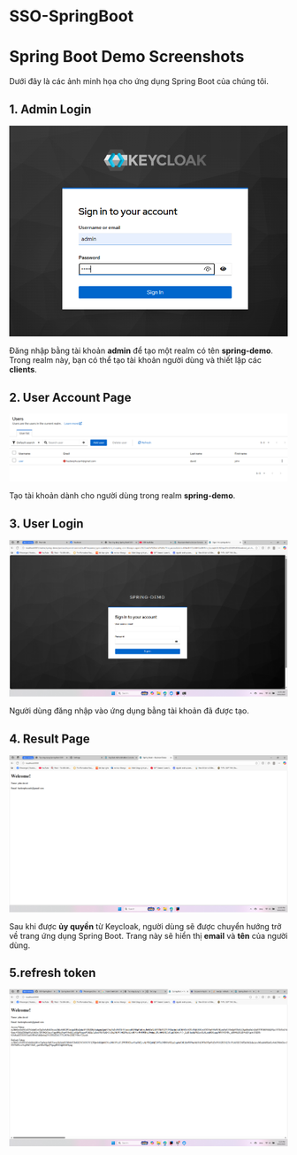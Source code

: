 # SSO-SpringBoot

# Spring Boot Demo Screenshots

Dưới đây là các ảnh minh họa cho ứng dụng Spring Boot của chúng tôi.

## 1. Admin Login

![Admin Login](src/main/resources/images/adminlogin.png)

Đăng nhập bằng tài khoản **admin** để tạo một realm có tên **spring-demo**. Trong realm này, bạn có thể tạo tài khoản người dùng và thiết lập các **clients**.

## 2. User Account Page

![User Account](src/main/resources/images/useraccount.png)

Tạo tài khoản dành cho người dùng trong realm **spring-demo**.

## 3. User Login

![User Login](src/main/resources/images/userlogin.png)

Người dùng đăng nhập vào ứng dụng bằng tài khoản đã được tạo.

## 4. Result Page

![Result Page](src/main/resources/images/result.png)

Sau khi được **ủy quyền** từ Keycloak, người dùng sẽ được chuyển hướng trở về trang ứng dụng Spring Boot. Trang này sẽ hiển thị **email** và **tên** của người dùng.

## 5.refresh token


![Result Page](src/main/resources/images/resultrefreshtoken.png)
